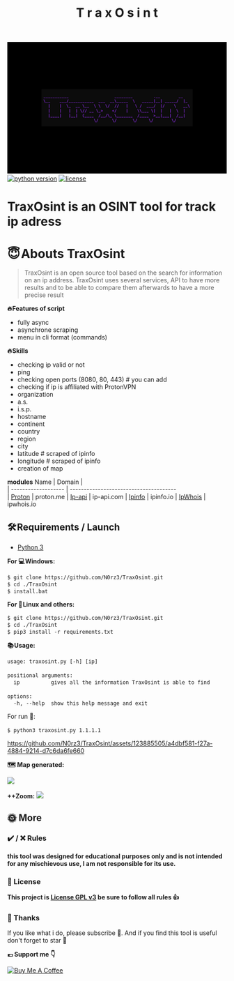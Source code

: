 <h1 align="center" id="title">T r a x O s i n t  </h1><br>

![](assets/banner.jpg)
[![python version](https://img.shields.io/badge/Python-3.10%2B-brightgreen)](https://www.python.org/downloads/)
[![license](https://img.shields.io/badge/License-GNU-blue.svg)](https://www.gnu.org/licenses/gpl-3.0.fr.html)


# **TraxOsint is an OSINT tool for track ip adress**

# **😇 Abouts TraxOsint**
> TraxOsint is an open source tool based on the search for information on an ip address.
> TraxOsint uses several services, API to have more results and to be able to compare them afterwards to have a more precise result


**🔥 Features of script**
- fully async
- asynchrone scraping 
- menu in cli format (commands)

**🔥 Skills**
- checking ip valid or not
- ping
- checking open ports (8080, 80, 443) # you can add
- checking if ip is affiliated with ProtonVPN 
- organization
- a.s.
- i.s.p.
- hostname
- continent
- country
- region
- city
- latitude              # scraped of ipinfo
- longitude             # scraped of ipinfo
- creation of map

**modules**
Name                 |         Domain                        |          
| ------------------- | --------------------------------------  
| [Proton](https://proton.me) | proton.me
| [Ip-api](https://ip-api.com/)             | ip-api.com
| [Ipinfo](https://ipinfo.io)             | ipinfo.io 
| [IpWhois](https://ipwhois.io/)             |  ipwhois.io                         



## **🛠️ Requirements / Launch**

- [Python 3](https://www.python.org/downloads/)

**For 💻 Windows:**
```
$ git clone https://github.com/N0rz3/TraxOsint.git
$ cd ./TraxOsint
$ install.bat
```

**For 🐧 Linux and others:**
```
$ git clone https://github.com/N0rz3/TraxOsint.git
$ cd ./TraxOsint
$ pip3 install -r requirements.txt
```

**📚 Usage:**
```
usage: traxosint.py [-h] [ip]

positional arguments:
  ip          gives all the information TraxOsint is able to find

options:
  -h, --help  show this help message and exit
```

For run 🚀:

```$ python3 traxosint.py 1.1.1.1```



https://github.com/N0rz3/TraxOsint/assets/123885505/a4dbf581-f27a-4884-9214-d7c6da6fe660






**🗺️ Map generated:**

![](assets/map.png)

**++Zoom:**
![](assets/mapzoom.png)

## **🌞 More**


### **✔️ / ❌ Rules**

**this tool was designed for educational purposes only and is not intended for any mischievous use, I am not responsible for its use.**


### **📜 License**

**This project is [License GPL v3](https://www.gnu.org/licenses/gpl-3.0.fr.html) be sure to follow all rules 👍**


### **💖 Thanks**
If you like what i do, please subscribe 💖. And if you find this tool is useful don't forget to star 🌟

**💶 Support me 👇**

<a href="https://www.buymeacoffee.com/norze" target="_blank"><img src="https://cdn.buymeacoffee.com/buttons/v2/default-yellow.png" alt="Buy Me A Coffee" height="50" ></a> 
